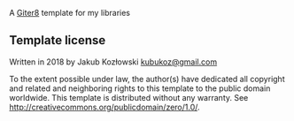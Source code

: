 A [Giter8][g8] template for my libraries

Template license
----------------
Written in 2018 by Jakub Kozłowski <kubukoz@gmail.com>

To the extent possible under law, the author(s) have dedicated all copyright and related
and neighboring rights to this template to the public domain worldwide.
This template is distributed without any warranty. See <http://creativecommons.org/publicdomain/zero/1.0/>.

[g8]: http://www.foundweekends.org/giter8/
